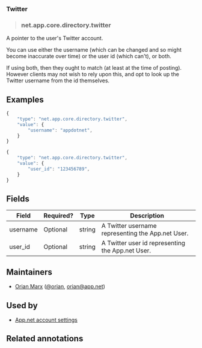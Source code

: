 <!-- give your annotation a title -->
### Twitter

<!-- specify the "type" for your annotation -->
> ### net.app.core.directory.twitter

<!-- provide a description of what your annotation represents -->
A pointer to the user's Twitter account. 

You can use either the username (which can be changed and so might become inaccurate over time) or the user id (which can't), or both. 

If using both, then they ought to match (at least at the time of posting). However clients may not wish to rely upon this, and opt to look up the Twitter username from the id themselves.

<!-- provide at least one example of what your annotation might look like in the wild -->
## Examples

~~~ js
{
    "type": "net.app.core.directory.twitter",
    "value": {
        "username": "appdotnet",
    }
}
~~~

~~~ js
{
    "type": "net.app.core.directory.twitter",
    "value": {
        "user_id": "123456789",
    }
}
~~~

<!-- provide a complete description of the fields in the "value" object for your annotation -->
## Fields

| Field    | Required? | Type   | Description                                       |
| -----    | --------- | ----   | -----------                                       |
| username | Optional  | string | A Twitter username representing the App.net User. |
| user_id  | Optional  | string | A Twitter user id representing the App.net User.  |

<!-- provide a way to contact you -->
## Maintainers
* [Orian Marx](http://orianmarx.com) ([@orian](https://alpha.app.net/orian), [orian@app.net](mailto:orian@app.net))

<!-- provide references to compatible apps / service -->
## Used by
* [App.net account settings](https://account.app.net/settings/)

<!-- provide references to related annotations -->
## Related annotations
